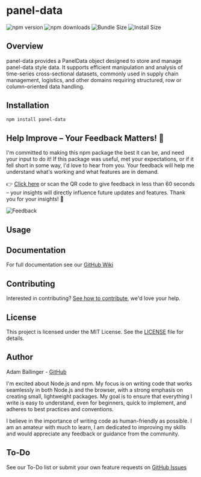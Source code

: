 # panel-data

![npm version](https://img.shields.io/npm/v/panel-data.svg)
![npm downloads](https://img.shields.io/npm/dt/panel-data.svg)
![Bundle Size](https://img.shields.io/bundlephobia/min/panel-data.svg)
![Install Size](https://packagephobia.com/badge?p=panel-data)


## Overview

panel-data provides a PanelData object designed to store and manage panel-data style data. It supports efficient manipulation and analysis of time-series cross-sectional datasets, commonly used in supply chain management, logistics, and other domains requiring structured, row or column-oriented data handling.

## Installation

```bash
npm install panel-data
```

## Help Improve – Your Feedback Matters! 🚀
I'm committed to making this npm package the best it can be, and need your input to do it! If this package was useful, met your expectations, or if it fell short in some way, I'd love to hear from you. Your feedback will help me understand what's working and what features are in demand.

👉 [Click here](https://tinyurl.com/4hm58xc2) or scan the QR code to give feedback in less than 60 seconds – your insights will directly influence future updates and features. Thank you for your insights! 🙌

![Feedback](https://api.qrserver.com/v1/create-qr-code/?size=150x150&data=tinyurl.com/4hm58xc2&margin=10)

## Usage


## Documentation
For full documentation see our [GitHub Wiki](https://github.com/adam-ballinger/panel-data/wiki/documentaion)


## Contributing
Interested in contributing? [See how to contribute](https://github.com/adam-ballinger/panel-data/wiki/Contributing), we'd love your help.

## License

This project is licensed under the MIT License. See the [LICENSE](LICENSE) file for details.

## Author

Adam Ballinger - [GitHub](https://github.com/adam-ballinger)

I'm excited about Node.js and npm. My focus is on writing code that works seamlessly in both Node.js and the browser, with a strong emphasis on creating small, lightweight packages. My goal is to ensure that everything I write is easy to understand, even for beginners, quick to implement, and adheres to best practices and conventions.

I believe in the importance of writing code as human-friendly as possible. I am an amateur with much to learn, I am dedicated to improving my skills and would appreciate any feedback or guidance from the community.

## To-Do
See our To-Do list or submit your own feature requests on [GitHub Issues](https://github.com/adam-ballinger/panel-data/issues)


